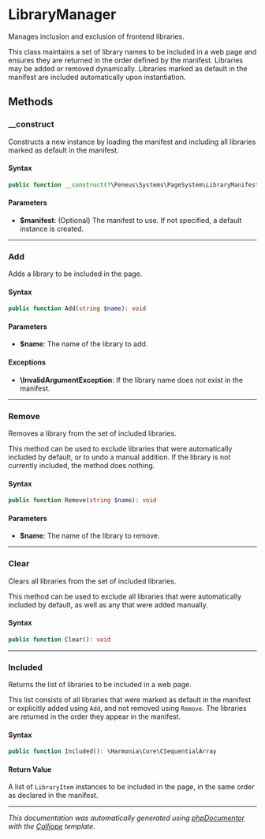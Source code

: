 # LibraryManager

Manages inclusion and exclusion of frontend libraries.

This class maintains a set of library names to be included in a web page and
ensures they are returned in the order defined by the manifest. Libraries may
be added or removed dynamically. Libraries marked as default in the manifest
are included automatically upon instantiation.

## Methods

### __construct

Constructs a new instance by loading the manifest and including all
libraries marked as default in the manifest.

#### Syntax

```php
public function __construct(?\Peneus\Systems\PageSystem\LibraryManifest $manifest = null)
```

#### Parameters

- **$manifest**: (Optional) The manifest to use. If not specified, a default instance is created.

---

### Add

Adds a library to be included in the page.

#### Syntax

```php
public function Add(string $name): void
```

#### Parameters

- **$name**: The name of the library to add.

#### Exceptions

- **\InvalidArgumentException**: If the library name does not exist in the manifest.

---

### Remove

Removes a library from the set of included libraries.

This method can be used to exclude libraries that were automatically
included by default, or to undo a manual addition. If the library is not
currently included, the method does nothing.

#### Syntax

```php
public function Remove(string $name): void
```

#### Parameters

- **$name**: The name of the library to remove.

---

### Clear

Clears all libraries from the set of included libraries.

This method can be used to exclude all libraries that were automatically
included by default, as well as any that were added manually.

#### Syntax

```php
public function Clear(): void
```

---

### Included

Returns the list of libraries to be included in a web page.

This list consists of all libraries that were marked as default in the
manifest or explicitly added using `Add`, and not removed using `Remove`.
The libraries are returned in the order they appear in the manifest.

#### Syntax

```php
public function Included(): \Harmonia\Core\CSequentialArray
```

#### Return Value

A list of `LibraryItem` instances to be included in the page, in the same order as declared in the manifest.

---

*This documentation was automatically generated using [phpDocumentor](http://www.phpdoc.org/) with the [Calliope](https://github.com/DaphneWebFramework/Calliope) template.*
